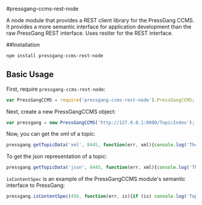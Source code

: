#pressgang-ccms-rest-node

A node module that provides a REST client library for the PressGang CCMS. It provides a more semantic interface for application development than the raw PressGang REST interface. Uses restler for the REST interface.

##Installation

```bash
npm install pressgang-ccms-rest-node
```
## Basic Usage

First, require `pressgang-ccms-rest-node`:

```js
var PressGangCCMS = require('pressgang-ccms-rest-node').PressGangCCMS;
```
Next, create a new PressGangCCMS object:

```js
var pressgang = new PressGangCCMS('http://127.0.0.1:8080/TopicIndex');
```

Now, you can get the xml of a topic:

```js
pressgang.getTopicData('xml', 8445, function(err, xml){console.log('The topic xml content is:' + xml);});
```

To get the json representation of a topic:

```js
pressgang.getTopicData('json', 8445, function(err, xml){console.log('The JSON representation of the topic is:' + JSON.Stringify(json);});
```

`isContentSpec` is an example of the PressGangCCMS module's semantic interface to PressGang:

```js
pressgang.isContentSpec(456, function(err, is){if (is) console.log('Topic 456 is a Content Specification')});
```

